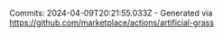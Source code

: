 Commits: 2024-04-09T20:21:55.033Z - Generated via https://github.com/marketplace/actions/artificial-grass
<br>
